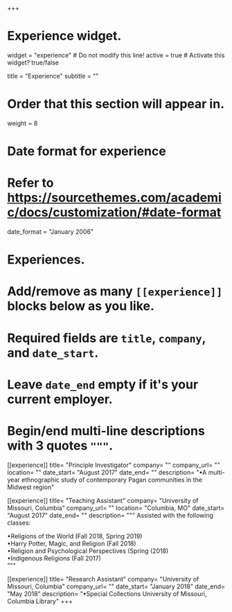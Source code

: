 +++
# Experience widget.
widget = "experience"  # Do not modify this line!
active = true  # Activate this widget? true/false

title = "Experience"
subtitle = ""

# Order that this section will appear in.
weight = 8

# Date format for experience
#   Refer to https://sourcethemes.com/academic/docs/customization/#date-format
date_format = "January 2006"

# Experiences.
#   Add/remove as many `[[experience]]` blocks below as you like.
#   Required fields are `title`, `company`, and `date_start`.
#   Leave `date_end` empty if it's your current employer.
#   Begin/end multi-line descriptions with 3 quotes `"""`.
[[experience]]
  title= "Principle Investigator"
  company= ""
  company_url= ""
  location= ""
  date_start= "August 2017"
  date_end= ""
  description= "•A multi-year ethnographic study of contemporary Pagan communities in the Midwest region"
  
[[experience]]
  title= "Teaching Assistant"
  company= "University of Missouri, Columbia"
  company_url= ""
  location= "Columbia, MO"
  date_start= "August 2017"
  date_end= ""
  description= """
  Assisted with the following classes:  
    
  •Religions of the World (Fall 2018, Spring 2019)  
  •Harry Potter, Magic, and Religion (Fall 2018)  
  •Religion and Psychological Perspectives (Spring (2018)  
  •Indigenous Religions (Fall 2017)  
  """
  
[[experience]]
  title= "Research Assistant"
  company= "University of Missouri, Columbia"
  company_url= ""
  date_start= "January 2018"
  date_end= "May 2018"
  description= "•Special Collections University of Missouri, Columbia Library"
+++
